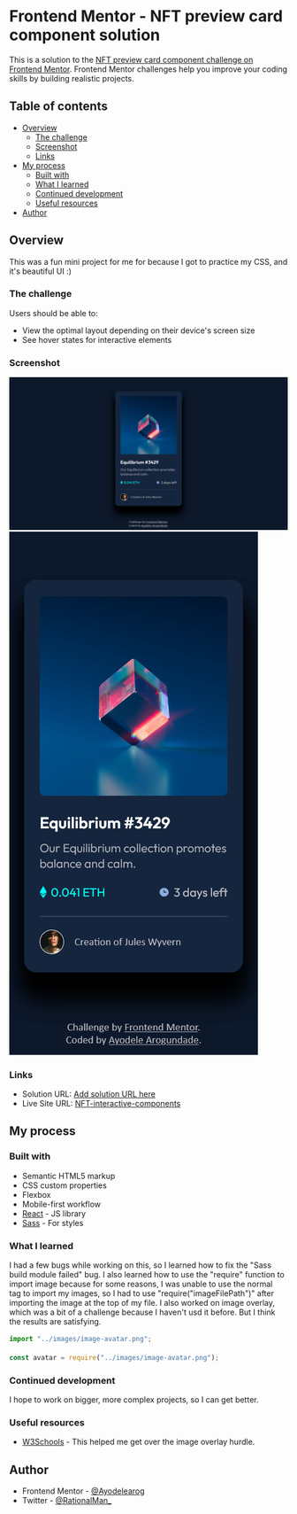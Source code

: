 # Frontend Mentor - NFT preview card component solution

This is a solution to the [NFT preview card component challenge on Frontend Mentor](https://www.frontendmentor.io/challenges/nft-preview-card-component-SbdUL_w0U). Frontend Mentor challenges help you improve your coding skills by building realistic projects. 

## Table of contents

- [Overview](#overview)
  - [The challenge](#the-challenge)
  - [Screenshot](#screenshot)
  - [Links](#links)
- [My process](#my-process)
  - [Built with](#built-with)
  - [What I learned](#what-i-learned)
  - [Continued development](#continued-development)
  - [Useful resources](#useful-resources)
- [Author](#author)


## Overview
This was a fun mini project for me for because I got to practice my CSS, and it's beautiful UI :)
### The challenge

Users should be able to:

- View the optimal layout depending on their device's screen size
- See hover states for interactive elements

### Screenshot

![](./Screenshots/Screenshot%202022-10-14%20at%2023-16-16%20React%20App.png)
![](./Screenshots/Screenshot%202022-10-14%20at%2023-17-10%20React%20App.png)



### Links

- Solution URL: [Add solution URL here](https://your-solution-url.com)
- Live Site URL: [NFT-interactive-components](https://nft-interactive-component.netlify.app/)

## My process

### Built with

- Semantic HTML5 markup
- CSS custom properties
- Flexbox
- Mobile-first workflow
- [React](https://reactjs.org/) - JS library
- [Sass](https://sass-lang.com/) - For styles


### What I learned
I had a few bugs while working on this, so I learned how to fix the "Sass build module failed" bug. I also learned how to use the "require" function to import image because for some reasons, I was unable to use the normal <img/> tag to import my images, so I had to use "require("imageFilePath")" after importing the image at the top of my file.
I also worked on image overlay, which was a bit of a challenge because I haven't usd it before. But I think the results are satisfying.


```js
import "../images/image-avatar.png";

const avatar = require("../images/image-avatar.png");
```


### Continued development
I hope to work on bigger, more complex projects, so I can get better.


### Useful resources

- [W3Schools](https://www.w3schools.com/howto/howto_css_image_overlay_icon.asp) - This helped me get over the image overlay hurdle.



## Author

- Frontend Mentor - [@Ayodelearog](https://www.frontendmentor.io/profile/Ayodelearog)
- Twitter - [@RationalMan_](https://www.twitter.com/RationalMan_)



